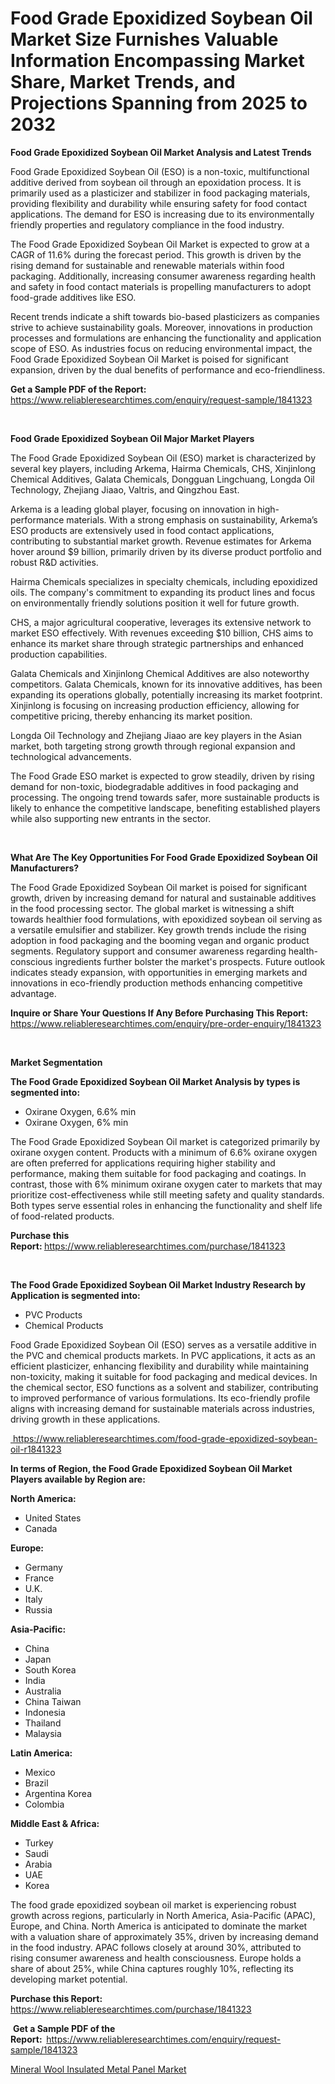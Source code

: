 <p><h1>Food Grade Epoxidized Soybean Oil Market Size Furnishes Valuable Information Encompassing Market Share, Market Trends, and Projections Spanning from 2025 to 2032</h1></p><p><strong>Food Grade Epoxidized Soybean Oil Market Analysis and Latest Trends</strong></p>
<p><p>Food Grade Epoxidized Soybean Oil (ESO) is a non-toxic, multifunctional additive derived from soybean oil through an epoxidation process. It is primarily used as a plasticizer and stabilizer in food packaging materials, providing flexibility and durability while ensuring safety for food contact applications. The demand for ESO is increasing due to its environmentally friendly properties and regulatory compliance in the food industry.</p><p>The Food Grade Epoxidized Soybean Oil Market is expected to grow at a CAGR of 11.6% during the forecast period. This growth is driven by the rising demand for sustainable and renewable materials within food packaging. Additionally, increasing consumer awareness regarding health and safety in food contact materials is propelling manufacturers to adopt food-grade additives like ESO. </p><p>Recent trends indicate a shift towards bio-based plasticizers as companies strive to achieve sustainability goals. Moreover, innovations in production processes and formulations are enhancing the functionality and application scope of ESO. As industries focus on reducing environmental impact, the Food Grade Epoxidized Soybean Oil Market is poised for significant expansion, driven by the dual benefits of performance and eco-friendliness.</p></p>
<p><strong>Get a Sample PDF of the Report:&nbsp;</strong> <a href="https://www.reliableresearchtimes.com/enquiry/request-sample/1841323?utm_campaign=2133&utm_medium=2&utm_source=Github&utm_content=ia&utm_term=03022025&utm_id=food-grade-epoxidized-soybean-oil">https://www.reliableresearchtimes.com/enquiry/request-sample/1841323</a></p>
<p>&nbsp;</p>
<p><strong>Food Grade Epoxidized Soybean Oil Major Market Players</strong></p>
<p><p>The Food Grade Epoxidized Soybean Oil (ESO) market is characterized by several key players, including Arkema, Hairma Chemicals, CHS, Xinjinlong Chemical Additives, Galata Chemicals, Dongguan Lingchuang, Longda Oil Technology, Zhejiang Jiaao, Valtris, and Qingzhou East. </p><p>Arkema is a leading global player, focusing on innovation in high-performance materials. With a strong emphasis on sustainability, Arkema’s ESO products are extensively used in food contact applications, contributing to substantial market growth. Revenue estimates for Arkema hover around $9 billion, primarily driven by its diverse product portfolio and robust R&D activities. </p><p>Hairma Chemicals specializes in specialty chemicals, including epoxidized oils. The company's commitment to expanding its product lines and focus on environmentally friendly solutions position it well for future growth. </p><p>CHS, a major agricultural cooperative, leverages its extensive network to market ESO effectively. With revenues exceeding $10 billion, CHS aims to enhance its market share through strategic partnerships and enhanced production capabilities.</p><p>Galata Chemicals and Xinjinlong Chemical Additives are also noteworthy competitors. Galata Chemicals, known for its innovative additives, has been expanding its operations globally, potentially increasing its market footprint. Xinjinlong is focusing on increasing production efficiency, allowing for competitive pricing, thereby enhancing its market position.</p><p>Longda Oil Technology and Zhejiang Jiaao are key players in the Asian market, both targeting strong growth through regional expansion and technological advancements. </p><p>The Food Grade ESO market is expected to grow steadily, driven by rising demand for non-toxic, biodegradable additives in food packaging and processing. The ongoing trend towards safer, more sustainable products is likely to enhance the competitive landscape, benefiting established players while also supporting new entrants in the sector.</p></p>
<p>&nbsp;</p>
<p><strong>What Are The Key Opportunities For Food Grade Epoxidized Soybean Oil Manufacturers?</strong></p>
<p><p>The Food Grade Epoxidized Soybean Oil market is poised for significant growth, driven by increasing demand for natural and sustainable additives in the food processing sector. The global market is witnessing a shift towards healthier food formulations, with epoxidized soybean oil serving as a versatile emulsifier and stabilizer. Key growth trends include the rising adoption in food packaging and the booming vegan and organic product segments. Regulatory support and consumer awareness regarding health-conscious ingredients further bolster the market's prospects. Future outlook indicates steady expansion, with opportunities in emerging markets and innovations in eco-friendly production methods enhancing competitive advantage.</p></p>
<p><strong>Inquire or Share Your Questions If Any Before Purchasing This Report:</strong> <a href="https://www.reliableresearchtimes.com/enquiry/pre-order-enquiry/1841323?utm_campaign=2133&utm_medium=2&utm_source=Github&utm_content=ia&utm_term=03022025&utm_id=food-grade-epoxidized-soybean-oil">https://www.reliableresearchtimes.com/enquiry/pre-order-enquiry/1841323</a></p>
<p>&nbsp;</p>
<p><strong>Market Segmentation</strong></p>
<p><strong>The Food Grade Epoxidized Soybean Oil Market Analysis by types is segmented into:</strong></p>
<p><ul><li>Oxirane Oxygen, 6.6% min</li><li>Oxirane Oxygen, 6% min</li></ul></p>
<p><p>The Food Grade Epoxidized Soybean Oil market is categorized primarily by oxirane oxygen content. Products with a minimum of 6.6% oxirane oxygen are often preferred for applications requiring higher stability and performance, making them suitable for food packaging and coatings. In contrast, those with 6% minimum oxirane oxygen cater to markets that may prioritize cost-effectiveness while still meeting safety and quality standards. Both types serve essential roles in enhancing the functionality and shelf life of food-related products.</p></p>
<p><strong>Purchase this Report:&nbsp;</strong><a href="https://www.reliableresearchtimes.com/purchase/1841323?utm_campaign=2133&utm_medium=2&utm_source=Github&utm_content=ia&utm_term=03022025&utm_id=food-grade-epoxidized-soybean-oil">https://www.reliableresearchtimes.com/purchase/1841323</a></p>
<p>&nbsp;</p>
<p><strong>The Food Grade Epoxidized Soybean Oil Market Industry Research by Application is segmented into:</strong></p>
<p><ul><li>PVC Products</li><li>Chemical Products</li></ul></p>
<p><p>Food Grade Epoxidized Soybean Oil (ESO) serves as a versatile additive in the PVC and chemical products markets. In PVC applications, it acts as an efficient plasticizer, enhancing flexibility and durability while maintaining non-toxicity, making it suitable for food packaging and medical devices. In the chemical sector, ESO functions as a solvent and stabilizer, contributing to improved performance of various formulations. Its eco-friendly profile aligns with increasing demand for sustainable materials across industries, driving growth in these applications.</p></p>
<p><a href="https://www.reliableresearchtimes.com/food-grade-epoxidized-soybean-oil-r1841323?utm_campaign=2133&utm_medium=2&utm_source=Github&utm_content=ia&utm_term=03022025&utm_id=food-grade-epoxidized-soybean-oil">&nbsp;https://www.reliableresearchtimes.com/food-grade-epoxidized-soybean-oil-r1841323</a></p>
<p><strong>In terms of Region, the Food Grade Epoxidized Soybean Oil Market Players available by Region are:</strong></p>
<p>
    <p> <strong> North America: </strong>
        <ul>
            <li>United States</li>
            <li>Canada</li>
        </ul>
        </p> 
    <p> <strong> Europe: </strong>
        <ul>
            <li>Germany</li>
            <li>France</li>
            <li>U.K.</li>
            <li>Italy</li>
            <li>Russia</li>
        </ul>
        </p> 
    <p> <strong> Asia-Pacific: </strong>
        <ul>
            <li>China</li>
            <li>Japan</li>
            <li>South Korea</li>
            <li>India</li>
            <li>Australia</li>
            <li>China Taiwan</li>
            <li>Indonesia</li>
            <li>Thailand</li>
            <li>Malaysia</li>
        </ul>
        </p> 
    <p> <strong> Latin America: </strong>
        <ul>
            <li>Mexico</li>
            <li>Brazil</li>
            <li>Argentina Korea</li>
            <li>Colombia</li>
        </ul>
        </p> 
    <p> <strong> Middle East & Africa: </strong>
        <ul>
            <li>Turkey</li>
            <li>Saudi</li>
            <li>Arabia</li>
            <li>UAE</li>
            <li>Korea</li>
        </ul>
    </p>
    </p>
<p><p>The food grade epoxidized soybean oil market is experiencing robust growth across regions, particularly in North America, Asia-Pacific (APAC), Europe, and China. North America is anticipated to dominate the market with a valuation share of approximately 35%, driven by increasing demand in the food industry. APAC follows closely at around 30%, attributed to rising consumer awareness and health consciousness. Europe holds a share of about 25%, while China captures roughly 10%, reflecting its developing market potential.</p></p>
<p><strong>Purchase this Report: </strong><a href="https://www.reliableresearchtimes.com/purchase/1841323?utm_campaign=2133&utm_medium=2&utm_source=Github&utm_content=ia&utm_term=03022025&utm_id=food-grade-epoxidized-soybean-oil">https://www.reliableresearchtimes.com/purchase/1841323</a></p>
<p>&nbsp;<strong>Get a Sample PDF of the Report:&nbsp;&nbsp;</strong><a href="https://www.reliableresearchtimes.com/enquiry/request-sample/1841323?utm_campaign=2133&utm_medium=2&utm_source=Github&utm_content=ia&utm_term=03022025&utm_id=food-grade-epoxidized-soybean-oil">https://www.reliableresearchtimes.com/enquiry/request-sample/1841323</a></p>
<p><strong></strong></p>
<p><p><a href="https://github.com/gerdabatiskzv9/Market-Research-Report-List-1/blob/main/mineral-wool-insulated-metal-panel-market.md?utm_campaign=2133&utm_medium=2&utm_source=Github&utm_content=ia&utm_term=03022025&utm_id=food-grade-epoxidized-soybean-oil">Mineral Wool Insulated Metal Panel Market</a></p></p>